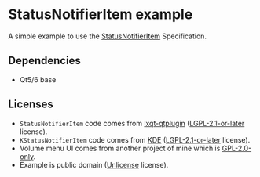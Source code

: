 # StatusNotifierItem example

A simple example to use the [StatusNotifierItem] Specification.

## Dependencies

- Qt5/6 base

## Licenses
 
- `StatusNotifierItem` code comes from [lxqt-qtplugin] ([LGPL-2.1-or-later] license).
- `KStatusNotifierItem` code comes from [KDE] ([LGPL-2.1-or-later] license).
- Volume menu UI comes from another project of mine which is [GPL-2.0-only].
- Example is public domain ([Unlicense] license).


[KDE]:                https://github.com/KDE/kstatusnotifieritem/
[GPL-2.0-only]:       https://spdx.org/licenses/GPL-2.0-only.html
[LGPL-2.1-or-later]:  https://spdx.org/licenses/LGPL-2.1-or-later.html
[Unlicense]:          https://unlicense.org/
[lxqt-qtplugin]:      https://github.com/lxqt/lxqt-qtplugin/
[StatusNotifierItem]: https://freedesktop.org/wiki/Specifications/StatusNotifierItem/
